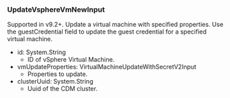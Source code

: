 ### UpdateVsphereVmNewInput
Supported in v9.2+. Update a virtual machine with specified properties. Use the guestCredential field to update the guest credential for a specified virtual machine.

- id: System.String
  - ID of vSphere Virtual Machine.
- vmUpdateProperties: VirtualMachineUpdateWithSecretV2Input
  - Properties to update.
- clusterUuid: System.String
  - Uuid of the CDM cluster.

